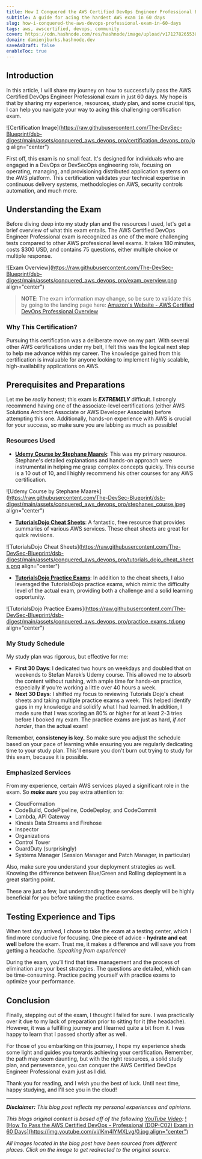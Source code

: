 ```yaml
---
title: How I Conquered the AWS Certified DevOps Engineer Professional Exam in 60 Days
subtitle: A guide for acing the hardest AWS exam in 60 days
slug: how-i-conquered-the-aws-devops-professional-exam-in-60-days
tags: aws, awscertified, devops, community
cover: https://cdn.hashnode.com/res/hashnode/image/upload/v1712782655300/L1KQilgA9.jpg?auto=format
domain: damienjburks.hashnode.dev
saveAsDraft: false
enableToc: true
---
```


## Introduction

In this article, I will share my journey on how to successfully pass the AWS Certified DevOps
Engineer Professional exam in just 60 days. My hope is that by sharing my experience, resources,
study plan, and some crucial tips, I can help you navigate your way to acing this challenging
certification exam.

![Certification Image](https://raw.githubusercontent.com/The-DevSec-Blueprint/dsb-digest/main/assets/conquered_aws_devops_pro/certification_devops_pro.jpg
align="center")

First off, this exam is no small feat. It's designed for individuals who are engaged in a DevOps or
DevSecOps engineering role, focusing on operating, managing, and provisioning distributed
application systems on the AWS platform. This certification validates your technical expertise in
continuous delivery systems, methodologies on AWS, security controls automation, and much more.

## Understanding the Exam

Before diving deep into my study plan and the resources I used, let's get a brief overview of what
this exam entails. The AWS Certified DevOps Engineer Professional exam is recognized as one of the
more challenging tests compared to other AWS professional level exams. It takes 180 minutes, costs
$300 USD, and contains 75 questions, either multiple choice or multiple response.

![Exam Overview](https://raw.githubusercontent.com/The-DevSec-Blueprint/dsb-digest/main/assets/conquered_aws_devops_pro/exam_overview.png
align="center")

> **NOTE**: The exam information may change, so be sure to validate this by going to the landing
> page here:
> [Amazon's Website - AWS Certified DevOps Professional Overview](https://aws.amazon.com/certification/certified-devops-engineer-professional/)

### Why This Certification?

Pursuing this certification was a deliberate move on my part. With several other AWS certifications
under my belt, I felt this was the logical next step to help me advance within my career. The
knowledge gained from this certification is invaluable for anyone looking to implement highly
scalable, high-availability applications on AWS.

## Prerequisites and Preparations

Let me be _really_ honest; this exam is **_EXTREMELY_** difficult. I strongly recommend having one
of the associate-level certifications (either AWS Solutions Architect Associate or AWS Developer
Associate) before attempting this one. Additionally, hands-on experience with AWS is crucial for
your success, so make sure you are labbing as much as possible!

### Resources Used

- [**Udemy Course by Stephane Maarek**](https://www.udemy.com/course/aws-certified-devops-engineer-professional-hands-on/):
  This was my primary resource. Stephane's detailed explanations and hands-on approach were
  instrumental in helping me grasp complex concepts quickly. This course is a 10 out of 10, and I
  highly recommend his other courses for any AWS certification.

![Udemy Course by Stephane Maarek](https://raw.githubusercontent.com/The-DevSec-Blueprint/dsb-digest/main/assets/conquered_aws_devops_pro/stephanes_course.jpeg
align="center")

- [**TutorialsDojo Cheat Sheets**](https://tutorialsdojo.com/aws-cheat-sheets/): A fantastic, free
  resource that provides summaries of various AWS services. These cheat sheets are great for quick
  revisions.

![TutorialsDojo Cheat Sheets](https://raw.githubusercontent.com/The-DevSec-Blueprint/dsb-digest/main/assets/conquered_aws_devops_pro/tutorials_dojo_cheat_sheets.png
align="center")

- [**TutorialsDojo Practice Exams**](https://portal.tutorialsdojo.com/courses/aws-certified-devops-engineer-professional-practice-exams/):
  In addition to the cheat sheets, I also leveraged the TutorialsDojo practice exams, which mimic
  the difficulty level of the actual exam, providing both a challenge and a solid learning
  opportunity.

![TutorialsDojo Practice Exams](https://raw.githubusercontent.com/The-DevSec-Blueprint/dsb-digest/main/assets/conquered_aws_devops_pro/practice_exams_td.png
align="center")

### My Study Schedule

My study plan was rigorous, but effective for me:

- **First 30 Days**: I dedicated two hours on weekdays and doubled that on weekends to Stefan
  Marek’s Udemy course. This allowed me to absorb the content without rushing, with ample time for
  hands-on practice, especially if you're working a little over 40 hours a week.
- **Next 30 Days**: I shifted my focus to reviewing Tutorials Dojo's cheat sheets and taking
  multiple practice exams a week. This helped identify gaps in my knowledge and solidify what I had
  learned. In addition, I made sure that I was scoring an 80% or higher for at least 2-3 tries
  before I booked my exam. The practice exams are just as hard, _if not harder_, than the actual
  exam!

Remember, **consistency is key.** So make sure you adjust the schedule based on your pace of
learning while ensuring you are regularly dedicating time to your study plan. This'll ensure you
don't burn out trying to study for this exam, because it is possible.

### Emphasized Services

From my experience, certain AWS services played a significant role in the exam. So _**make sure**_
you pay extra attention to:

- CloudFormation
- CodeBuild, CodePipeline, CodeDeploy, and CodeCommit
- Lambda, API Gateway
- Kinesis Data Streams and Firehose
- Inspector
- Organizations
- Control Tower
- GuardDuty (surprisingly)
- Systems Manager (Session Manager and Patch Manager, in particular)

Also, make sure you understand your deployment strategies as well. Knowing the difference between
Blue/Green and Rolling deployment is a great starting point.

These are just a few, but understanding these services deeply will be highly beneficial for you
before taking the practice exams.

## Testing Experience and Tips

When test day arrived, I chose to take the exam at a testing center, which I find more conducive for
focusing. One piece of advice - **hydrate and eat well** before the exam. Trust me, it makes a
difference and will save you from getting a headache. _(speaking from experience)_

During the exam, you’ll find that time management and the process of elimination are your best
strategies. The questions are detailed, which can be time-consuming. Practice pacing yourself with
practice exams to optimize your performance.

## Conclusion

Finally, stepping out of the exam, I thought I failed for sure. I was practically over it due to my
lack of preparation prior to sitting for it (the headache). However, it was a fulfilling journey and
I learned quite a bit from it. I was happy to learn that I passed shortly after as well.

For those of you embarking on this journey, I hope my experience sheds some light and guides you
towards achieving your certification. Remember, the path may seem daunting, but with the right
resources, a solid study plan, and perseverance, you can conquer the AWS Certified DevOps Engineer
Professional exam just as I did.

Thank you for reading, and I wish you the best of luck. Until next time, happy studying, and I'll
see you in the cloud!

---

_**Disclaimer:** This blog post reflects my personal experiences and opinions._

<!-- markdownlint-disable MD013 -->

_This blogs original content is based off of the following
[YouTube Video](https://www.youtube.com/watch?v=lKm4lYMXLvg&t=1s):_
[![How To Pass the AWS Certified DevOps - Professional (DOP-C02) Exam in 60 Days](https://img.youtube.com/vi/lKm4lYMXLvg/0.jpg align="center")](https://www.youtube.com/watch?v=lKm4lYMXLvg)

<!-- markdownlint-enable MD013 -->

_All images located in the blog post have been sourced from different places. Click on the image to
get redirected to the original source._
